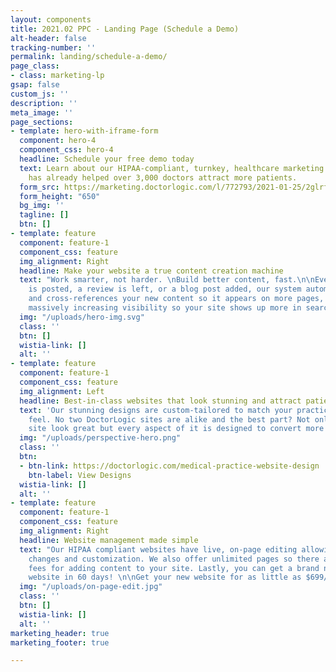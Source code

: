 ```yaml
---
layout: components
title: 2021.02 PPC - Landing Page (Schedule a Demo)
alt-header: false
tracking-number: ''
permalink: landing/schedule-a-demo/
page_class:
- class: marketing-lp
gsap: false
custom_js: ''
description: ''
meta_image: ''
page_sections:
- template: hero-with-iframe-form
  component: hero-4
  component_css: hero-4
  headline: Schedule your free demo today
  text: Learn about our HIPAA-compliant, turnkey, healthcare marketing platform that
    has already helped over 3,000 doctors attract more patients.
  form_src: https://marketing.doctorlogic.com/l/772793/2021-01-25/2glrfp
  form_height: "650"
  bg_img: ''
  tagline: []
  btn: []
- template: feature
  component: feature-1
  component_css: feature
  img_alignment: Right
  headline: Make your website a true content creation machine
  text: "Work smarter, not harder. \nBuild better content, fast.\n\nEvery time a photo
    is posted, a review is left, or a blog post added, our system automatically tags
    and cross-references your new content so it appears on more pages, indexed, and
    massively increasing visibility so your site shows up more in search results."
  img: "/uploads/hero-img.svg"
  class: ''
  btn: []
  wistia-link: []
  alt: ''
- template: feature
  component: feature-1
  component_css: feature
  img_alignment: Left
  headline: Best-in-class websites that look stunning and attract patients
  text: 'Our stunning designs are custom-tailored to match your practice''s look &
    feel. No two DoctorLogic sites are alike and the best part? Not only does your
    site look great but every aspect of it is designed to convert more patients. '
  img: "/uploads/perspective-hero.png"
  class: ''
  btn:
  - btn-link: https://doctorlogic.com/medical-practice-website-design
    btn-label: View Designs
  wistia-link: []
  alt: ''
- template: feature
  component: feature-1
  component_css: feature
  img_alignment: Right
  headline: Website management made simple
  text: "Our HIPAA compliant websites have live, on-page editing allowing for easy
    changes and customization. We also offer unlimited pages so there are no hidden
    fees for adding content to your site. Lastly, you can get a brand new, custom
    website in 60 days! \n\nGet your new website for as little as $699/mo."
  img: "/uploads/on-page-edit.jpg"
  class: ''
  btn: []
  wistia-link: []
  alt: ''
marketing_header: true
marketing_footer: true

---
```

